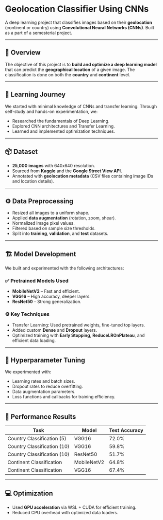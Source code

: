 # Geolocation Classifier Using CNNs

A deep learning project that classifies images based on their **geolocation** (continent or country) using **Convolutional Neural Networks (CNNs)**. Built as a part of a semesterial project.

---

## 📌 Overview

The objective of this project is to **build and optimize a deep learning model** that can predict the **geographical location** of a given image. The classification is done on both the **country** and **continent** level.

---

## 🧠 Learning Journey

We started with minimal knowledge of CNNs and transfer learning. Through self-study and hands-on experimentation, we:

- Researched the fundamentals of Deep Learning.
- Explored CNN architectures and Transfer Learning.
- Learned and implemented optimization techniques.

---

## 📦 Dataset

- **25,000 images** with 640x640 resolution.
- Sourced from **Kaggle** and the **Google Street View API**.
- Annotated with **geolocation metadata** (CSV files containing image IDs and location details).

---

## ⚙️ Data Preprocessing

- Resized all images to a uniform shape.
- Applied **data augmentation** (rotation, zoom, shear).
- Normalized image pixel values.
- Filtered based on sample size thresholds.
- Split into **training**, **validation**, and **test** datasets.

---

## 🏗️ Model Development

We built and experimented with the following architectures:

### ✅ Pretrained Models Used
- **MobileNetV2** – Fast and efficient.
- **VGG16** – High accuracy, deeper layers.
- **ResNet50** – Strong generalization.

### ⚙️ Key Techniques
- Transfer Learning: Used pretrained weights, fine-tuned top layers.
- Added custom **Dense** and **Dropout** layers.
- Optimized training with **Early Stopping**, **ReduceLROnPlateau**, and efficient data loading.

---

## 🔧 Hyperparameter Tuning

We experimented with:
- Learning rates and batch sizes.
- Dropout rates to reduce overfitting.
- Data augmentation parameters.
- Loss functions and callbacks for training efficiency.

---

## 🚀 Performance Results

| Task                        | Model       | Test Accuracy |
|----------------------------|-------------|---------------|
| Country Classification (5) | VGG16       | 72.0%         |
| Country Classification (10)| VGG16       | 59.8%         |
| Country Classification (10)| ResNet50    | 51.7%         |
| Continent Classification   | MobileNetV2 | 64.8%         |
| Continent Classification   | VGG16       | 67.4%         |

---

## 💻 Optimization

- Used **GPU acceleration** via WSL + CUDA for efficient training.
- Reduced CPU overhead with optimized data loaders.

